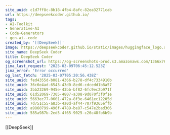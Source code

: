 ```yaml
---
site_uuid: c1d7ff8c-8b18-4fb4-8afc-82ea32771cab
url: https://deepseekcoder.github.io/
tags:
- AI-Toolkit
- Generative-AI
- Code-Generators
- gen-ai--code
created_by: '[[DeepSeek]]'
image: https://deepseekcoder.github.io/static/images/huggingface_logo.svg
site_name: DeepSeek Coder
title: DeepSeek Coder
og_screenshot_url: https://og-screenshots-prod.s3.amazonaws.com/1366x768/80/false/b36251a32618336dff9c1d227a619ee435d04b1a7e66588373f0c054c8622637.jpeg
jina_last_request: '2025-03-09T06:45:12.523Z'
jina_error: 'Error occurred'
og_last_fetch: '2025-03-07T05:20:56.438Z'
site_uuid: fed4355d-b081-4366-b278-df4c7334910b
site_uuid: 36c6e4ad-6543-43d0-8ed6-cdcedd1b8a57
site_uuid: 3bb23269-945e-43bb-bf82-6fc9ec2b971f
site_uuid: 61d52069-7305-4807-a308-9d070f3f0f1e
site_uuid: 5663ec77-0601-472a-8f3e-6461ec12205d
site_uuid: 7d751c55-a83b-4a0d-af44-707f9365effb
site_uuid: a9860799-496f-4789-be87-c547e2bad306
site_uuid: 585a987b-2ed5-4f65-9025-c26c48fb6b9b
---
```



[[DeepSeek]]

